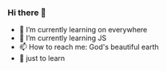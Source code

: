 ### Hi there 👋

- 🔭 I’m currently learning on everywhere
- 🌱 I’m currently learning JS
- 📫 How to reach me: God's beautiful earth
- 👯 just to learn

